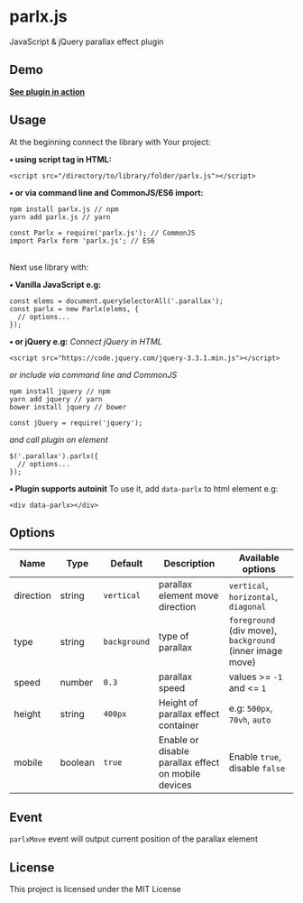 # parlx.js

JavaScript & jQuery parallax effect plugin

## Demo
**[See plugin in action](https://jb1905.github.io/parlx.js/)**

## Usage
At the beginning connect the library with Your project:

**&bull; using script tag in HTML:**
```
<script src="/directory/to/library/folder/parlx.js"></script>
```

**&bull; or via command line and CommonJS/ES6 import:**
```
npm install parlx.js // npm
yarn add parlx.js // yarn
```
```
const Parlx = require('parlx.js'); // CommonJS
import Parlx form 'parlx.js'; // ES6
```

<br>
Next use library with:

**&bull; Vanilla JavaScript e.g:**
```
const elems = document.querySelectorAll('.parallax');
const parlx = new Parlx(elems, {
  // options...
});
```

**&bull; or jQuery e.g:**
*Connect jQuery in HTML*
```
<script src="https://code.jquery.com/jquery-3.3.1.min.js"></script>
```

*or include via command line and CommonJS*
```
npm install jquery // npm
yarn add jquery // yarn
bower install jquery // bower
```

```
const jQuery = require('jquery');
```

*and call plugin on element*
```
$('.parallax').parlx({
  // options...
});
```

**&bull; Plugin supports autoinit**
To use it, add `data-parlx` to html element e.g:
```
<div data-parlx></div>
```

## Options
Name | Type | Default | Description | Available options
-|-|-|-|-
direction | string | `vertical` | parallax element move direction | `vertical`, `horizontal`, `diagonal`
type | string | `background` | type of parallax | `foreground` (div move), `background` (inner image move)
speed | number | `0.3` | parallax speed | values >= `-1` and <= `1`
height | string | `400px` | Height of parallax effect container | e.g: `500px`, `70vh`, `auto`
mobile | boolean | `true` | Enable or disable parallax effect on mobile devices | Enable `true`, disable `false`

## Event
`parlxMove` event will output current position of the parallax element

## License
This project is licensed under the MIT License

